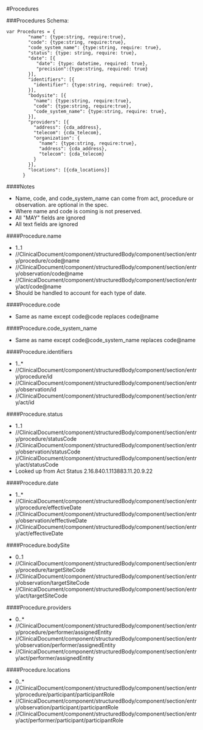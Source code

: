 #Procedures

###Procedures Schema:
```
var Procedures = {
        "name": {type:string, require:true},
        "code": {type:string, require:true},
        "code_system_name": {type:string, require: true},
        "status": {type: string, require: true},
        "date": [{ 
           "date": {type: datetime, required: true},
           "precision":{type:string, required: true}
        }],
        "identifiers": [{
          "identifier": {type:string, required: true},
        }],        
        "bodysite": [{
          "name": {type:string, require:true},
          "code": {type:string, require:true},
          "code_system_name": {type:string, require: true},
        }],
        "providers": [{
          "address": {cda_address},
          "telecom": {cda_telecom},
          "organization": {
            "name": {type:string, require:true},
            "address": {cda_address},
            "telecom": {cda_telecom}
          }
        }],
        "locations": [{cda_locations}]
      }
```


####Notes
- Name, code, and code_system_name can come from act, procedure or observation. are optional in the spec.
- Where name and code is coming is not preserved.
- All "MAY" fields are ignored
- All text fields are ignored


####Procedure.name
- 1..1
- //ClinicalDocument/component/structuredBody/component/section/entry/procedure/code@name
- //ClinicalDocument/component/structuredBody/component/section/entry/observation/code@name
- //ClinicalDocument/component/structuredBody/component/section/entry/act/code@name
- Should be handled to account for each type of date.

####Procedure.code
- Same as name except code@code replaces code@name

####Procedure.code_system_name
- Same as name except code@code_system_name replaces code@name

####Procedure.identifiers
- 1..*
- //ClinicalDocument/component/structuredBody/component/section/entry/procedure/id
- //ClinicalDocument/component/structuredBody/component/section/entry/observation/id
- //ClinicalDocument/component/structuredBody/component/section/entry/act/id

####Procedure.status
- 1..1
- //ClinicalDocument/component/structuredBody/component/section/entry/procedure/statusCode
- //ClinicalDocument/component/structuredBody/component/section/entry/observation/statusCode
- //ClinicalDocument/component/structuredBody/component/section/entry/act/statusCode
- Looked up from Act Status 2.16.840.1.113883.11.20.9.22

####Procedure.date
- 1..*
- //ClinicalDocument/component/structuredBody/component/section/entry/procedure/effectiveDate
- //ClinicalDocument/component/structuredBody/component/section/entry/observation/efffectiveDate
- //ClinicalDocument/component/structuredBody/component/section/entry/act/effectiveDate

####Procedure.bodySite
- 0..1
- //ClinicalDocument/component/structuredBody/component/section/entry/procedure/targetSiteCode
- //ClinicalDocument/component/structuredBody/component/section/entry/observation/targetSiteCode
- //ClinicalDocument/component/structuredBody/component/section/entry/act/targetSiteCode

####Procedure.providers
- 0..*
- //ClinicalDocument/component/structuredBody/component/section/entry/procedure/performer/assignedEntity
- //ClinicalDocument/component/structuredBody/component/section/entry/observation/performer/assignedEntity
- //ClinicalDocument/component/structuredBody/component/section/entry/act/performer/assignedEntity

####Procedure.locations
- 0..*
- //ClinicalDocument/component/structuredBody/component/section/entry/procedure/participant/participantRole
- //ClinicalDocument/component/structuredBody/component/section/entry/observation/participant/participantRole
- //ClinicalDocument/component/structuredBody/component/section/entry/act/performer/participant/participantRole
